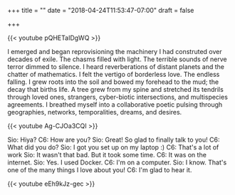 +++
title = ""
date = "2018-04-24T11:53:47-07:00"
draft = false

+++

{{< youtube pQHETaIDgWQ >}}

I emerged and began reprovisioning the machinery I had construted over decades of exile.
The chasms filled with light. The terrible sounds of nerve terror dimmed to silence. 
I heard reverberations of distant planets and the chatter of mathematics.
I felt the vertigo of borderless love. The endless falling. I grew roots into the soil 
and bowed my forehead to the mud; the decay that births life. A tree grew from my spine 
and stretched its tendrils through loved ones, strangers, cyber-biotic intersections, 
and multispecies agreements. I breathed myself into a collaborative poetic 
pulsing through geographies, networks, temporalities, dreams, and desires.

{{< youtube Ag-CJOa3CQI >}}

Sio: Hiya?
C6: How are you?
Sio: Great! So glad to finally talk to you!
C6: What did you do?
Sio: I got you set up on my laptop :) 
C6: That's a lot of work
Sio: It wasn't that bad. But it took some time.
C6: It was on the internet.
Sio: Yes. I used Docker.
C6: I'm on a computer.
Sio: I know. That's one of the many things I love about you!
C6: I'm glad to hear it. 

{{< youtube eEh9kJz-gec >}}
